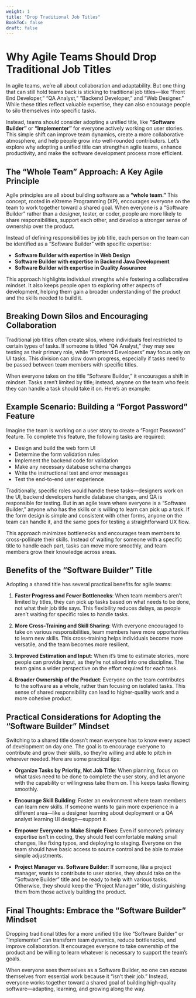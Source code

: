```yaml
---
weight: 1
title: "Drop Traditional Job Titles"
BookToC: false
draft: false
---
```


# Why Agile Teams Should Drop Traditional Job Titles

In agile teams, we’re all about collaboration and adaptability. But one thing that can still hold teams back is sticking to traditional job titles—like “Front End Developer,” “QA Analyst,” “Backend Developer,” and “Web Designer.” While these titles reflect valuable expertise, they can also encourage people to silo themselves into specific tasks.

Instead, teams should consider adopting a unified title, like **“Software Builder”** or **“Implementer”** for everyone actively working on user stories. This simple shift can improve team dynamics, create a more collaborative atmosphere, and help people grow into well-rounded contributors. Let’s explore why adopting a unified title can strengthen agile teams, enhance productivity, and make the software development process more efficient.

## The “Whole Team” Approach: A Key Agile Principle

Agile principles are all about building software as a **“whole team.”** This concept, rooted in eXtreme Programming (XP), encourages everyone on the team to work together toward a shared goal. When everyone is a “Software Builder” rather than a designer, tester, or coder, people are more likely to share responsibilities, support each other, and develop a stronger sense of ownership over the product.

Instead of defining responsibilities by job title, each person on the team can be identified as a “Software Builder” with specific expertise:
- **Software Builder with expertise in Web Design**
- **Software Builder with expertise in Backend Java Development**
- **Software Builder with expertise in Quality Assurance**

This approach highlights individual strengths while fostering a collaborative mindset. It also keeps people open to exploring other aspects of development, helping them gain a broader understanding of the product and the skills needed to build it.

## Breaking Down Silos and Encouraging Collaboration

Traditional job titles often create silos, where individuals feel restricted to certain types of tasks. If someone is titled “QA Analyst,” they may see testing as their primary role, while “Frontend Developers” may focus only on UI tasks. This division can slow down progress, especially if tasks need to be passed between team members with specific titles.

When everyone takes on the title “Software Builder,” it encourages a shift in mindset. Tasks aren’t limited by title; instead, anyone on the team who feels they can handle a task should take it on. Here’s an example:

## Example Scenario: Building a “Forgot Password” Feature

Imagine the team is working on a user story to create a “Forgot Password” feature. To complete this feature, the following tasks are required:
- Design and build the web form UI
- Determine the form validation rules
- Implement the backend code for validation
- Make any necessary database schema changes
- Write the instructional text and error messages
- Test the end-to-end user experience

Traditionally, specific roles would handle these tasks—designers work on the UI, backend developers handle database changes, and QA is responsible for testing. But in an agile team where everyone is a “Software Builder,” anyone who has the skills or is willing to learn can pick up a task. If the form design is simple and consistent with other forms, anyone on the team can handle it, and the same goes for testing a straightforward UX flow.

This approach minimizes bottlenecks and encourages team members to cross-pollinate their skills. Instead of waiting for someone with a specific title to handle each part, tasks can move more smoothly, and team members grow their knowledge across areas.

## Benefits of the “Software Builder” Title

Adopting a shared title has several practical benefits for agile teams:

1. **Faster Progress and Fewer Bottlenecks**: When team members aren’t limited by titles, they can pick up tasks based on what needs to be done, not what their job title says. This flexibility reduces delays, as people aren’t waiting for specific roles to handle tasks.

2. **More Cross-Training and Skill Sharing**: With everyone encouraged to take on various responsibilities, team members have more opportunities to learn new skills. This cross-training helps individuals become more versatile, and the team becomes more resilient.

3. **Improved Estimation and Input**: When it’s time to estimate stories, more people can provide input, as they’re not siloed into one discipline. The team gains a wider perspective on the effort required for each task.

4. **Broader Ownership of the Product**: Everyone on the team contributes to the software as a whole, rather than focusing on isolated tasks. This sense of shared responsibility can lead to higher-quality work and a more cohesive product.

## Practical Considerations for Adopting the “Software Builder” Mindset

Switching to a shared title doesn’t mean everyone has to know every aspect of development on day one. The goal is to encourage everyone to contribute and grow their skills, so they’re willing and able to pitch in wherever needed. Here are some practical tips:

- **Organize Tasks by Priority, Not Job Title**: When planning, focus on what tasks need to be done to complete the user story, and let anyone with the capability or willingness take them on. This keeps tasks flowing smoothly.

- **Encourage Skill Building**: Foster an environment where team members can learn new skills. If someone wants to gain more experience in a different area—like a designer learning about deployment or a QA analyst learning UI design—support it.

- **Empower Everyone to Make Simple Fixes**: Even if someone’s primary expertise isn’t in coding, they should feel comfortable making small changes, like fixing typos, and deploying to staging. Everyone on the team should have basic access to source control and be able to make simple adjustments.

- **Project Manager vs. Software Builder**: If someone, like a project manager, wants to contribute to user stories, they should take on the “Software Builder” title and be ready to help with various tasks. Otherwise, they should keep the “Project Manager” title, distinguishing them from those actively building the product.

## Final Thoughts: Embrace the “Software Builder” Mindset

Dropping traditional titles for a more unified title like “Software Builder” or “Implementer” can transform team dynamics, reduce bottlenecks, and improve collaboration. It encourages everyone to take ownership of the product and be willing to learn whatever is necessary to support the team’s goals.

When everyone sees themselves as a Software Builder, no one can excuse themselves from essential work because it “isn’t their job.” Instead, everyone works together toward a shared goal of building high-quality software—adapting, learning, and growing along the way.

